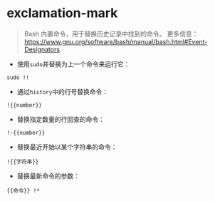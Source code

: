 # exclamation-mark

> Bash 内置命令，用于替换历史记录中找到的命令。
> 更多信息：<https://www.gnu.org/software/bash/manual/bash.html#Event-Designators>.

- 使用`sudo`并替换为上一个命令来运行它：

`sudo !!`

- 通过`history`中的行号替换命令：

`!{{number}}`

- 替换指定数量的行回查的命令：

`!-{{number}}`

- 替换最近开始以某个字符串的命令：

`!{{字符串}}`

- 替换最新命令的参数：

`{{命令}} !*`
